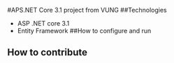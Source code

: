 #APS.NET Core 3.1 project from VUNG
##Technologies
- ASP .NET core 3.1
- Entity Framework
##How to configure and run
## How to contribute